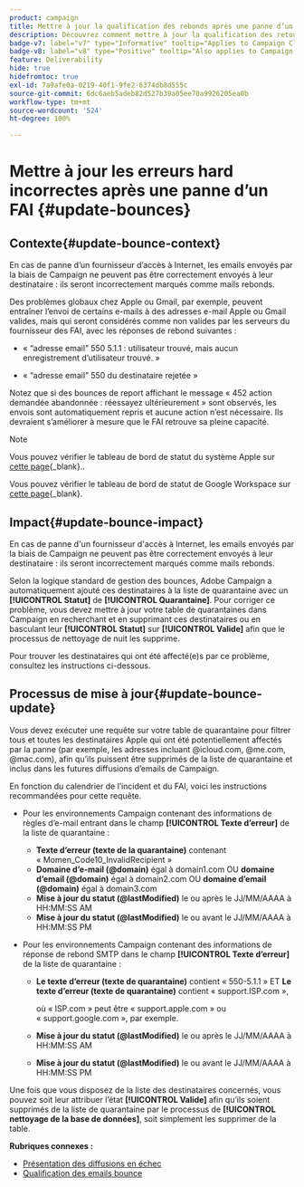 ```yaml
---
product: campaign
title: Mettre à jour la qualification des rebonds après une panne d’un FAI
description: Découvrez comment mettre à jour la qualification des retours après une panne dʼun fournisseur dʼaccès à Internet
badge-v7: label="v7" type="Informative" tooltip="Applies to Campaign Classic v7"
badge-v8: label="v8" type="Positive" tooltip="Also applies to Campaign v8"
feature: Deliverability
hide: true
hidefromtoc: true
exl-id: 7a9afe0a-0219-40f1-9fe2-6374db8d555c
source-git-commit: 6dc6aeb5adeb82d527b39a05ee70a9926205ea0b
workflow-type: tm+mt
source-wordcount: '524'
ht-degree: 100%

---
```


# Mettre à jour les erreurs hard incorrectes après une panne d’un FAI {#update-bounces}



## Contexte{#update-bounce-context}

En cas de panne d’un fournisseur d’accès à Internet, les emails envoyés par la biais de Campaign ne peuvent pas être correctement envoyés à leur destinataire : ils seront incorrectement marqués comme mails rebonds.

Des problèmes globaux chez Apple ou Gmail, par exemple, peuvent entraîner l’envoi de certains e-mails à des adresses e-mail Apple ou Gmail valides, mais qui seront considérés comme non valides par les serveurs du fournisseur des FAI, avec les réponses de rebond suivantes :

* « “adresse email” 550 5.1.1 : utilisateur trouvé, mais aucun enregistrement d’utilisateur trouvé. »

* « “adresse email” 550 du destinataire rejetée »

Notez que si des bounces de report affichant le message « 452 action demandée abandonnée : réessayez ultérieurement » sont observés, les envois sont automatiquement repris et aucune action n’est nécessaire. Ils devraient s’améliorer à mesure que le FAI retrouve sa pleine capacité.

>[!NOTE]
>
>Vous pouvez vérifier le tableau de bord de statut du système Apple sur [cette page](https://www.apple.com/fr/support/systemstatus/){_blank}..
>
>Vous pouvez vérifier le tableau de bord de statut de Google Workspace sur [cette page](https://www.google.com/appsstatus#hl=fr&amp;v=status){_blank}.

## Impact{#update-bounce-impact}

En cas de panne d&#39;un fournisseur d&#39;accès à Internet, les emails envoyés par la biais de Campaign ne peuvent pas être correctement envoyés à leur destinataire : ils seront incorrectement marqués comme mails rebonds.

Selon la logique standard de gestion des bounces, Adobe Campaign a automatiquement ajouté ces destinataires à la liste de quarantaine avec un **[!UICONTROL Statut]** de **[!UICONTROL Quarantaine]**. Pour corriger ce problème, vous devez mettre à jour votre table de quarantaines dans Campaign en recherchant et en supprimant ces destinataires ou en basculant leur **[!UICONTROL Statut]** sur **[!UICONTROL Valide]** afin que le processus de nettoyage de nuit les supprime.

Pour trouver les destinataires qui ont été affecté(e)s par ce problème, consultez les instructions ci-dessous.

## Processus de mise à jour{#update-bounce-update}

Vous devez exécuter une requête sur votre table de quarantaine pour filtrer tous et toutes les destinataires Apple qui ont été potentiellement affectés par la panne (par exemple, les adresses incluant @icloud.com, @me.com, @mac.com), afin qu’ils puissent être supprimés de la liste de quarantaine et inclus dans les futures diffusions d’emails de Campaign.

En fonction du calendrier de l’incident et du FAI, voici les instructions recommandées pour cette requête.

* Pour les environnements Campaign contenant des informations de règles d’e-mail entrant dans le champ **[!UICONTROL Texte d’erreur]** de la liste de quarantaine :

   * **Texte d’erreur (texte de la quarantaine)** contenant « Momen_Code10_InvalidRecipient »
   * **Domaine d’e-mail (@domain)** égal à domain1.com OU **domaine d’email (@domain)** égal à domain2.com OU **domaine d’email (@domain)** égal à domain3.com
   * **Mise à jour du statut (@lastModified)** le ou après le JJ/MM/AAAA à HH:MM:SS AM
   * **Mise à jour du statut (@lastModified)** le ou avant le JJ/MM/AAAA à HH:MM:SS PM

* Pour les environnements Campaign contenant des informations de réponse de rebond SMTP dans le champ **[!UICONTROL Texte d’erreur]** de la liste de quarantaine :

   * **Le texte d’erreur (texte de quarantaine)** contient « 550-5.1.1 » ET **Le texte d’erreur (texte de quarantaine)** contient « support.ISP.com »,

      où « ISP.com » peut être « support.apple.com » ou « support.google.com », par exemple.

   * **Mise à jour du statut (@lastModified)** le ou après le JJ/MM/AAAA à HH:MM:SS AM
   * **Mise à jour du statut (@lastModified)** le ou avant le JJ/MM/AAAA à HH:MM:SS PM


Une fois que vous disposez de la liste des destinataires concernés, vous pouvez soit leur attribuer l’état **[!UICONTROL Valide]** afin qu’ils soient supprimés de la liste de quarantaine par le processus de **[!UICONTROL nettoyage de la base de données]**, soit simplement les supprimer de la table.

**Rubriques connexes :**
* [Présentation des diffusions en échec](understanding-delivery-failures.md)
* [Qualification des emails bounce   ](understanding-delivery-failures.md#bounce-mail-qualification)
